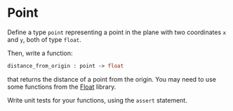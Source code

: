 # Point

Define a type `point` representing a point in the plane with two coordinates `x` and `y`, both of type `float`.

Then, write a function:
```ocaml
distance_from_origin : point -> float
```
that returns the distance of a point from the origin. You may need to use some functions from the [Float](https://ocaml.org/manual/4.08/libref/Float.html) library.

Write unit tests for your functions, using the `assert` statement.
